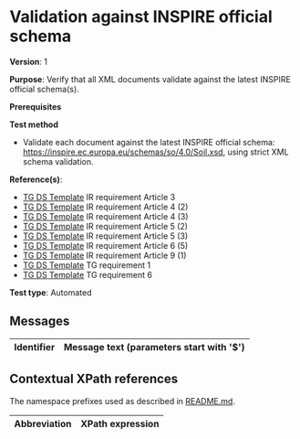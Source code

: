 # Validation against INSPIRE official schema

**Version**: 1

**Purpose**: Verify that all XML documents validate against the latest INSPIRE official schema(s).

**Prerequisites**

**Test method**

* Validate each document against the latest INSPIRE official schema: https://inspire.ec.europa.eu/schemas/so/4.0/Soil.xsd, using strict XML schema validation.

**Reference(s)**: 

* [TG DS Template](http://inspire.ec.europa.eu/id/ats/data/3.0rc3/schemas/README#ref_TG_DS_tmpl) IR requirement Article 3
* [TG DS Template](http://inspire.ec.europa.eu/id/ats/data/3.0rc3/schemas/README#ref_TG_DS_tmpl) IR requirement Article 4 (2)
* [TG DS Template](http://inspire.ec.europa.eu/id/ats/data/3.0rc3/schemas/README#ref_TG_DS_tmpl) IR requirement Article 4 (3)
* [TG DS Template](http://inspire.ec.europa.eu/id/ats/data/3.0rc3/schemas/README#ref_TG_DS_tmpl) IR requirement Article 5 (2)
* [TG DS Template](http://inspire.ec.europa.eu/id/ats/data/3.0rc3/schemas/README#ref_TG_DS_tmpl) IR requirement Article 5 (3)
* [TG DS Template](http://inspire.ec.europa.eu/id/ats/data/3.0rc3/schemas/README#ref_TG_DS_tmpl) IR requirement Article 6 (5)
* [TG DS Template](http://inspire.ec.europa.eu/id/ats/data/3.0rc3/schemas/README#ref_TG_DS_tmpl) IR requirement Article 9 (1)
* [TG DS Template](http://inspire.ec.europa.eu/id/ats/data/3.0rc3/schemas/README#ref_TG_DS_tmpl) TG requirement 1
* [TG DS Template](http://inspire.ec.europa.eu/id/ats/data/3.0rc3/schemas/README#ref_TG_DS_tmpl) TG requirement 6

**Test type**: Automated

## Messages

Identifier  |  Message text (parameters start with '$')
---------------------------------------------------------- | -------------------------------------------------------------------------


## Contextual XPath references

The namespace prefixes used as described in [README.md](http://inspire.ec.europa.eu/id/ats/data/3.0rc3/schemas/README#namespaces).

Abbreviation                                               |  XPath expression
---------------------------------------------------------- | -------------------------------------------------------------------------
